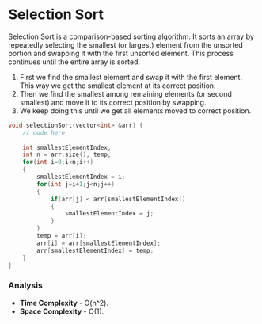 # Selection Sort

Selection Sort is a comparison-based sorting algorithm. It sorts an array by repeatedly selecting the smallest (or largest) element from the unsorted portion and swapping it with the first unsorted element. This process continues until the entire array is sorted.

1. First we find the smallest element and swap it with the first element. This way we get the smallest element at its correct position.
2. Then we find the smallest among remaining elements (or second smallest) and move it to its correct position by swapping.
3. We keep doing this until we get all elements moved to correct position.

```cpp
void selectionSort(vector<int> &arr) {
    // code here
    
    int smallestElementIndex;
    int n = arr.size(), temp;
    for(int i=0;i<n;i++)
    {
        smallestElementIndex = i;
        for(int j=i+1;j<n;j++)
        {
            if(arr[j] < arr[smallestElementIndex])
            {
                smallestElementIndex = j;
            }
        }
        temp = arr[i];
        arr[i] = arr[smallestElementIndex];
        arr[smallestElementIndex] = temp;
    }
}
```

### Analysis
- **Time Complexity** - O(n^2).
- **Space Complexity** - O(1).